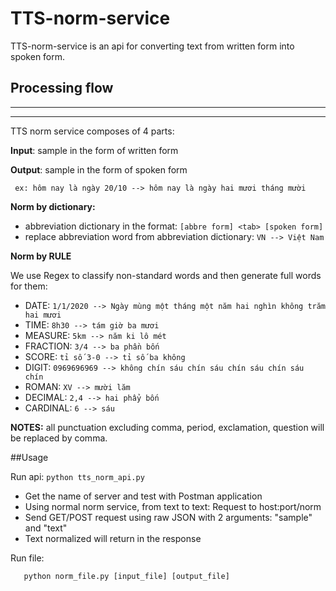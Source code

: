 # TTS-norm-service
TTS-norm-service is an api for converting text from written form into spoken form.

## Processing flow

---
___

TTS norm service composes of 4 parts:

**Input**: sample in the form of written form

**Output**: sample in the form of spoken form

     ex: hôm nay là ngày 20/10 --> hôm nay là ngày hai mươi tháng mười

**Norm by dictionary:**
 
* abbreviation dictionary in the format: `[abbre form] <tab> [spoken form]`
* replace abbreviation word from abbreviation dictionary: `VN --> Việt Nam`

**Norm by RULE**

We use Regex to classify non-standard words and then generate full words for them:
 
- DATE: `1/1/2020 --> Ngày mùng một tháng một năm hai nghìn không trăm hai mươi`  
- TIME: `8h30 --> tám giờ ba mươi`  
- MEASURE: `5km --> năm ki lô mét`  
- FRACTION: `3/4 --> ba phần bốn` 
- SCORE: `tỉ số 3-0 --> tỉ số ba không` 
- DIGIT: `0969696969 --> không chín sáu chín sáu chín sáu chín sáu chín`  
- ROMAN: `XV --> mười lăm`  
- DECIMAL: `2,4 --> hai phẩy bốn`  
- CARDINAL: `6 --> sáu`  



**NOTES:** all punctuation excluding comma, period, exclamation, question will be replaced by comma.






##Usage

Run api: `python tts_norm_api.py`

- Get the name of server and test with Postman application  
- Using normal norm service, from text to text: Request to host:port/norm
- Send GET/POST request using raw JSON with 2 arguments: "sample" and "text"
- Text normalized will return in the response  

Run file:
```
   python norm_file.py [input_file] [output_file]
```